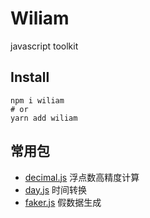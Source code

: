 # Wiliam

javascript toolkit

## Install

```shell
npm i wiliam
# or
yarn add wiliam
```
## 常用包

- [decimal.js](https://www.npmjs.com/package/decimal.js) 浮点数高精度计算
- [day.js](https://www.npmjs.com/package/dayjs) 时间转换
- [faker.js](https://www.npmjs.com/package/faker) 假数据生成